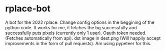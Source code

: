 # rplace-bot

A bot for the 2022 rplace.
Change config options in the beggining of the python code.
It works for me, it fetches the bg successfully and successfully puts pixels (currently only 1 user).
Oauth token needed. (Fetches automatically from api).
dst image in dest.png
(Will happily accept improvements in the form of pull requests).
Am using pypeteer for this.

